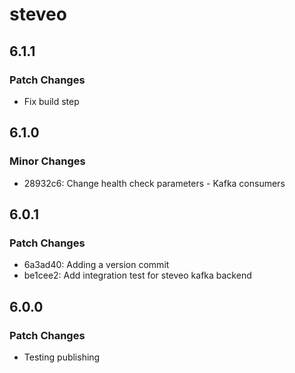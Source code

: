 # steveo

## 6.1.1

### Patch Changes

- Fix build step

## 6.1.0

### Minor Changes

- 28932c6: Change health check parameters - Kafka consumers

## 6.0.1

### Patch Changes

- 6a3ad40: Adding a version commit
- be1cee2: Add integration test for steveo kafka backend

## 6.0.0

### Patch Changes

- Testing publishing
